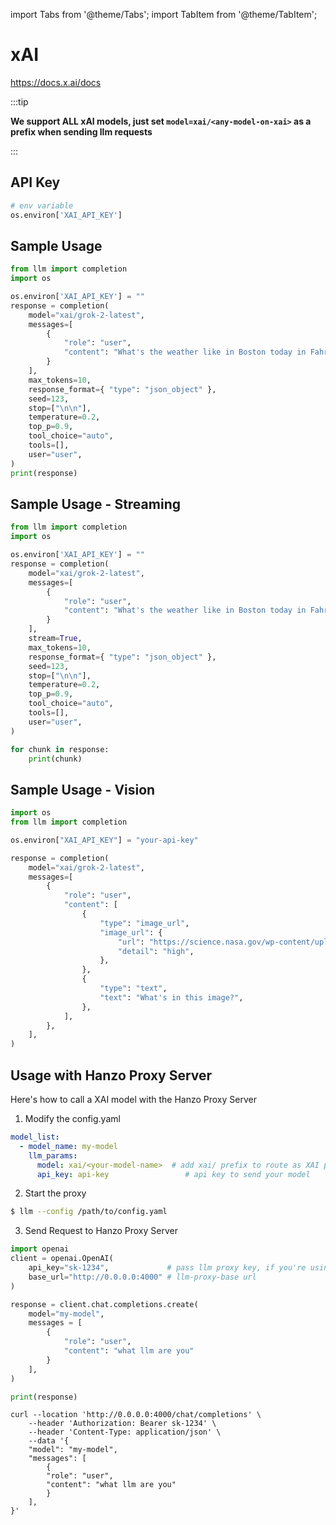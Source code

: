 import Tabs from '@theme/Tabs';
import TabItem from '@theme/TabItem';

# xAI

https://docs.x.ai/docs

:::tip

**We support ALL xAI models, just set `model=xai/<any-model-on-xai>` as a prefix when sending llm requests**

:::

## API Key
```python
# env variable
os.environ['XAI_API_KEY']
```

## Sample Usage
```python
from llm import completion
import os

os.environ['XAI_API_KEY'] = ""
response = completion(
    model="xai/grok-2-latest",
    messages=[
        {
            "role": "user",
            "content": "What's the weather like in Boston today in Fahrenheit?",
        }
    ],
    max_tokens=10,
    response_format={ "type": "json_object" },
    seed=123,
    stop=["\n\n"],
    temperature=0.2,
    top_p=0.9,
    tool_choice="auto",
    tools=[],
    user="user",
)
print(response)
```

## Sample Usage - Streaming
```python
from llm import completion
import os

os.environ['XAI_API_KEY'] = ""
response = completion(
    model="xai/grok-2-latest",
    messages=[
        {
            "role": "user",
            "content": "What's the weather like in Boston today in Fahrenheit?",
        }
    ],
    stream=True,
    max_tokens=10,
    response_format={ "type": "json_object" },
    seed=123,
    stop=["\n\n"],
    temperature=0.2,
    top_p=0.9,
    tool_choice="auto",
    tools=[],
    user="user",
)

for chunk in response:
    print(chunk)
```

## Sample Usage - Vision
```python
import os 
from llm import completion

os.environ["XAI_API_KEY"] = "your-api-key"

response = completion(
    model="xai/grok-2-latest",
    messages=[
        {
            "role": "user",
            "content": [
                {
                    "type": "image_url",
                    "image_url": {
                        "url": "https://science.nasa.gov/wp-content/uploads/2023/09/web-first-images-release.png",
                        "detail": "high",
                    },
                },
                {
                    "type": "text",
                    "text": "What's in this image?",
                },
            ],
        },
    ],
)
```

## Usage with Hanzo Proxy Server

Here's how to call a XAI model with the Hanzo Proxy Server

1. Modify the config.yaml 

  ```yaml
  model_list:
    - model_name: my-model
      llm_params:
        model: xai/<your-model-name>  # add xai/ prefix to route as XAI provider
        api_key: api-key                 # api key to send your model
  ```


2. Start the proxy 

  ```bash
  $ llm --config /path/to/config.yaml
  ```

3. Send Request to Hanzo Proxy Server

  <Tabs>

  <TabItem value="openai" label="OpenAI Python v1.0.0+">

  ```python
  import openai
  client = openai.OpenAI(
      api_key="sk-1234",             # pass llm proxy key, if you're using virtual keys
      base_url="http://0.0.0.0:4000" # llm-proxy-base url
  )

  response = client.chat.completions.create(
      model="my-model",
      messages = [
          {
              "role": "user",
              "content": "what llm are you"
          }
      ],
  )

  print(response)
  ```
  </TabItem>

  <TabItem value="curl" label="curl">

  ```shell
  curl --location 'http://0.0.0.0:4000/chat/completions' \
      --header 'Authorization: Bearer sk-1234' \
      --header 'Content-Type: application/json' \
      --data '{
      "model": "my-model",
      "messages": [
          {
          "role": "user",
          "content": "what llm are you"
          }
      ],
  }'
  ```
  </TabItem>

  </Tabs>


